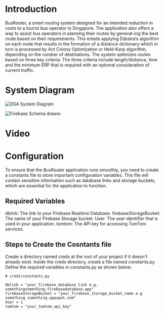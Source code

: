 # Introduction
BusRouter, a smart routing system designed for an intended reduction in costs to a tourist bus operator in Singapore. 
The application also offers a way to assist bus operators in planning their routes by generat-ing the best route based on their requirements. 
This entails applying Dijkstra’s algorithm on each node that results in the formation of a distance dictionary which in turn is processed by Ant Colony Optimization or Held-Karp algorithm, 
depending on the number of destinations. 
The system optimizes routes based on three key criteria: The three criteria include length/distance, time and the minimum ERP that is required with an optional consideration of current traffic.
# System Diagram
![DSA System Diagram](https://github.com/user-attachments/assets/b5b87687-8fc6-40f2-9c40-c0a4972e4bf0)

![Firebase Schema drawio](https://github.com/user-attachments/assets/34f421d8-31f6-4dd9-ae89-7a57469fe8a7)

# Video
# Configuration

To ensure that the BusRouter application runs smoothly, you need to create a constants file to store important configuration variables. This file will contain sensitive information such as database links and storage buckets, which are essential for the application to function.

## Required Variables 

dblink: The link to your Firebase Realtime Database.
firebaseStorageBucket: The name of your Firebase Storage bucket.
User: The user identifier that is used in your application.
tomtom: The API key for accessing TomTom services.

## Steps to Create the Cosntants file
Create a directory named creds at the root of your project if it doesn't already exist.
Inside the creds directory, create a file named constants.py.
Define the required variables in constants.py as shown below:

```
# creds/constants.py

dblink = "your_firebase_database_link e.g. somethingsomething.firebasedatabase.app"
firebaseStorageBucket = "your_firebase_storage_bucket_name e.g something something.appspot.com"
User = 1
tomtom = "your_tomtom_api_key"

```
